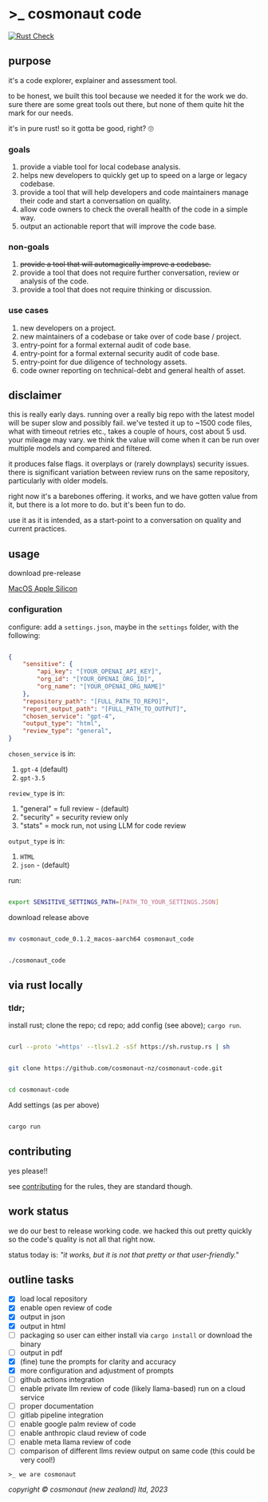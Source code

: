 # >_ cosmonaut code

[![Rust Check](https://github.com/cosmonaut-nz/cosmonaut-code/actions/workflows/rust-check.yml/badge.svg)](https://github.com/cosmonaut-nz/cosmonaut-code/actions/workflows/rust-check.yml)

## purpose

it's a code explorer, explainer and assessment tool.

to be honest, we built this tool because we needed it for the work we do. sure there are some great tools out there, but none of them quite hit the mark for our needs.

it's in pure rust! so it gotta be good, right? :roll_eyes:

### goals

1. provide a viable tool for local codebase analysis.
2. helps new developers to quickly get up to speed on a large or legacy codebase.
3. provide a tool that will help developers and code maintainers manage their code and start a conversation on quality.
4. allow code owners to check the overall health of the code in a simple way.
5. output an actionable report that will improve the code base.

### non-goals

1. ~~provide a tool that will automagically improve a codebase.~~
2. provide a tool that does not require further conversation, review or analysis of the code.
3. provide a tool that does not require thinking or discussion.

### use cases

1. new developers on a project.
2. new maintainers of a codebase or take over of code base / project.
3. entry-point for a formal external audit of code base.
4. entry-point for a formal external security audit of code base.
5. entry-point for due diligence of technology assets.
6. code owner reporting on technical-debt and general health of asset.


## disclaimer

this is really early days. running over a really big repo with the latest model will be super slow and possibly fail. we've tested it up to ~1500 code files, what with timeout retries etc., takes a couple of hours, cost about 5 usd. your mileage may vary. we think the value will come when it can be run over multiple models and compared and filtered.

it produces false flags. it overplays or (rarely downplays) security issues. there is significant variation between review runs on the same repository, particularly with older models.

right now it's a barebones offering. it works, and we have gotten value from it, but there is a lot more to do. but it's been fun to do.

use it as it is intended, as a start-point to a conversation on quality and current practices.

## usage

download pre-release

[MacOS Apple Silicon](https://github.com/cosmonaut-nz/cosmonaut-code/releases/download/v0.1.2/cosmonaut_code_0.1.2_macos-aarch64)

### configuration

configure: add a `settings.json`, maybe in the `settings` folder, with the following:

```json

{
    "sensitive": {
        "api_key": "[YOUR_OPENAI_API_KEY]",
        "org_id": "[YOUR_OPENAI_ORG_ID]",
        "org_name": "[YOUR_OPENAI_ORG_NAME]"
    },
    "repository_path": "[FULL_PATH_TO_REPO]",
    "report_output_path": "[FULL_PATH_TO_OUTPUT]",
    "chosen_service": "gpt-4",
    "output_type": "html",
    "review_type": "general",
}

```

`chosen_service` is in:

1. `gpt-4` (default)
2. `gpt-3.5`

`review_type` is in:

1. "general" = full review - (default)
2. "security" = security review only
3. "stats" = mock run, not using LLM for code review

`output_type` is in:

1. `HTML`
2. `json` - (default)

run:

```bash

export SENSITIVE_SETTINGS_PATH=[PATH_TO_YOUR_SETTINGS.JSON]

```
download release above

```bash

mv cosmonaut_code_0.1.2_macos-aarch64 cosmonaut_code

```

```bash

./cosmonaut_code

```

## via rust locally

### tldr;

install rust; clone the repo; cd repo; add config (see above); `cargo run`.

```bash

curl --proto '=https' --tlsv1.2 -sSf https://sh.rustup.rs | sh

```

```bash

git clone https://github.com/cosmonaut-nz/cosmonaut-code.git


```

```bash

cd cosmonaut-code

```

Add settings (as per above)

```bash

cargo run

```

## contributing

yes please!!

see [contributing](CONTRIBUTING.md) for the rules, they are standard though.

## work status

we do our best to release working code. we hacked this out pretty quickly so the code's quality is not all that right now.

status today is: *"it works, but it is not that pretty or that user-friendly."*

## outline tasks

- [X] load local repository
- [X] enable open review of code
- [X] output in json
- [X] output in html
- [ ] packaging so user can either install via `cargo install` or download the binary
- [ ] output in pdf
- [X] (fine) tune the prompts for clarity and accuracy
- [X] more configuration and adjustment of prompts
- [ ] github actions integration
- [ ] enable private llm review of code (likely llama-based) run on a cloud service
- [ ] proper documentation
- [ ] gitlab pipeline integration
- [ ] enable google palm review of code
- [ ] enable anthropic claud review of code
- [ ] enable meta llama review of code
- [ ] comparison of different llms review output on same code (this could be very cool!)

`>_ we are cosmonaut`

*copyright &#169; cosmonaut (new zealand) ltd, 2023*
